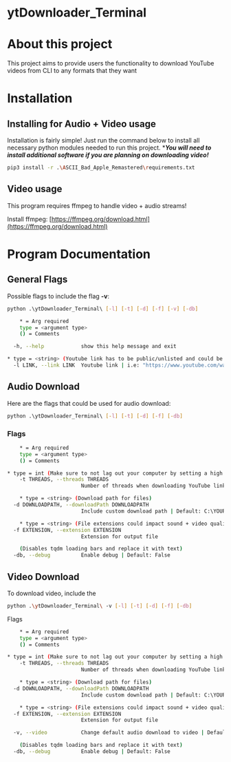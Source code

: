 # ytDownloader_Terminal

# About this project

This project aims to provide users the functionality to download YouTube videos from CLI to any formats that they want

# Installation

## Installing for Audio + Video usage

Installation is fairly simple! Just run the command below to install all necessary python modules needed to run this project. ****You will need to install additional software if you are planning on downloading video!*** 

```bash
pip3 install -r .\ASCII_Bad_Apple_Remastered\requirements.txt
```

## Video usage

This program requires ffmpeg to handle video + audio streams! 

Install ffmpeg: [https://ffmpeg.org/download.html](https://ffmpeg.org/download.html)

# Program Documentation

## General Flags

Possible flags to include the flag ****-v****:

```bash
python .\ytDownloader_Terminal\ [-l] [-t] [-d] [-f] [-v] [-db]
```

```bash
	* = Arg required
	type = <argument type>
	() = Comments

  -h, --help            show this help message and exit

* type = <string> (Youtube link has to be public/unlisted and could be either single/playlist)
  -l LINK, --link LINK  Youtube link | i.e: "https://www.youtube.com/watch?v=someRandomVideo"
```

## Audio Download

Here are the flags that could be used for audio download:

```bash
python .\ytDownloader_Terminal\ [-l] [-t] [-d] [-f] [-db]
```

### Flags

```bash
	* = Arg required
	type = <argument type>
	() = Comments

* type = int (Make sure to not lag out your computer by setting a high value for this one)
	-t THREADS, --threads THREADS
                        Number of threads when downloading YouTube links | Default: 4

	* type = <string> (Download path for files)
  -d DOWNLOADPATH, --downloadPath DOWNLOADPATH
                        Include custom download path | Default: C:\YOUR_PATH_TO_FOLDER/ytDownloader_Terminal/Downloads

	* type = <string> (File extensions could impact sound + video quality due to lossy/lossless compression)
  -f EXTENSION, --extension EXTENSION
                        Extension for output file

	(Disables tqdm loading bars and replace it with text)
  -db, --debug          Enable debug | Default: False
```

## Video Download

To download video, include the 

```bash
python .\ytDownloader_Terminal\ -v [-l] [-t] [-d] [-f] [-db]
```

Flags

```bash
	* = Arg required
	type = <argument type>
	() = Comments

* type = int (Make sure to not lag out your computer by setting a high value for this one)
	-t THREADS, --threads THREADS
                        Number of threads when downloading YouTube links | Default: 4

	* type = <string> (Download path for files)
  -d DOWNLOADPATH, --downloadPath DOWNLOADPATH
                        Include custom download path | Default: C:\YOUR_PATH_TO_FOLDER/ytDownloader_Terminal/Downloads

	* type = <string> (File extensions could impact sound + video quality due to lossy/lossless compression)
  -f EXTENSION, --extension EXTENSION
                        Extension for output file

  -v, --video           Change default audio download to video | Default: False

	(Disables tqdm loading bars and replace it with text)
  -db, --debug          Enable debug | Default: False
```